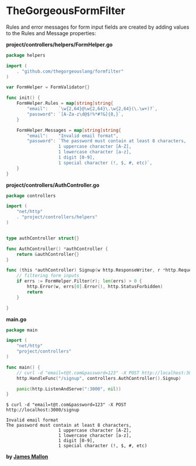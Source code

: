 # TheGorgeousFormFilter

Rules and error messages for form input fields are created by adding values to the Rules and Message properties:

**project/controllers/helpers/FormHelper.go**
```Go
package helpers

import (
	. "github.com/thegorgeouslang/formfilter"
)

var FormHelper = FormValidator{}

func init() {
	FormHelper.Rules = map[string]string{
		"email":    `\w{2,64}@\w{2,64}\.\w{2,64}(\.\w+)?`,
		"password": `[A-Za-z\d@$!%*#?&]{8,}`,
	}

	FormHelper.Messages = map[string]string{
		"email":    "Invalid email format",
		"password": `The password must contain at least 8 characters,
                    1 uppercase character [A-Z],
                    1 lowercase character [a-z],
                    1 digit [0-9],
                    1 special character (!, $, #, etc)`,
	}
}

```
**project/controllers/AuthController.go**

```Go
package controllers

import (
	"net/http"
	. "project/controllers/helpers"
)


type authController struct{}

func AuthController() *authController {
	return &authController{}
}

func (this *authController) Signup(w http.ResponseWriter, r *http.Request) {
	// filtering form inputs
	if errs := FormHelper.Filter(r); len(errs) > 0 {
		http.Error(w, errs[0].Error(), http.StatusForbidden)
		return
	}

}
```
**main.go**
```Go
package main

import (
	"net/http"
	"project/controllers"
)

func main() {
	// curl -d "email=t@t.com&password=123" -X POST http://localhost:3000/signup
	http.HandleFunc("/signup", controllers.AuthController().Signup)

	panic(http.ListenAndServe(":3000", nil))
}
```

```
$ curl -d "email=t@t.com&password=123" -X POST http://localhost:3000/signup     

Invalid email format
The password must contain at least 8 characters,
                    1 uppercase character [A-Z],
                    1 lowercase character [a-z],
                    1 digit [0-9],
                    1 special character (!, $, #, etc)

```
**by [James Mallon]**

[James Mallon]: <https://www.linkedin.com/in/thiago-mallon/>
